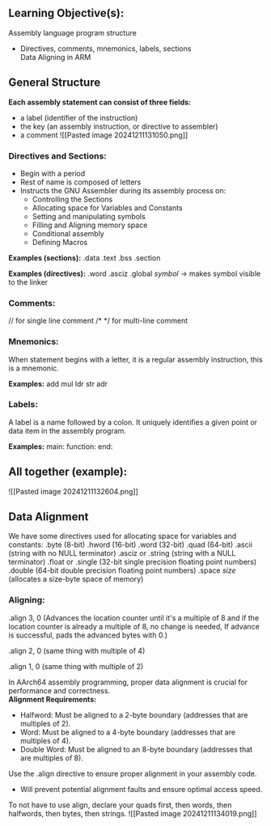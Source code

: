 ## Learning Objective(s):
Assembly language program structure  
* Directives, comments, mnemonics, labels, sections  
Data Aligning in ARM
## General Structure

**Each assembly statement can consist of three fields:**
* a label (identifier of the instruction)
* the key (an assembly instruction, or directive to assembler)
* a comment 
![[Pasted image 20241211131050.png]]
### Directives and Sections:
* Begin with a period
* Rest of name is composed of letters
* Instructs the GNU Assembler during its assembly process on:
	* Controlling the Sections  
	* Allocating space for Variables and Constants  
	* Setting and manipulating symbols  
	* Filling and Aligning memory space  
	* Conditional assembly  
	* Defining Macros

**Examples (sections):**
.data
.text
.bss
.section

**Examples (directives):**
.word
.asciz
.global *symbol* -> makes symbol visible to the linker
### Comments:
// for single line comment
/* \*/ for multi-line comment
### Mnemonics:
When statement begins with a letter, it is a regular assembly instruction, this is a mnemonic.

**Examples:**
add
mul
ldr
str
adr
### Labels:
A label is a name followed by a colon.
It uniquely identifies a given point or data item in the assembly program.

**Examples:**
main:
function:
end:
## All together (example):
![[Pasted image 20241211132604.png]]


## Data Alignment
We have some directives used for allocating space for variables and constants:
.byte (8-bit)
.hword (16-bit)
.word (32-bit)
.quad (64-bit)
.ascii (string with no NULL terminator)
.asciz or .string (string with a NULL terminator)
.float or .single (32-bit single precision floating point numbers)
.double (64-bit double precision floating point numbers)
.space *size* (allocates a size-byte space of memory)


### Aligning:
.align 3, 0 (Advances the location counter until it's a multiple of 8 and if the location counter is already a multiple of 8, no change is needed, If advance is successful, pads the advanced bytes with 0.)

.align 2, 0 (same thing with multiple of 4)

.align 1, 0 (same thing with multiple of 2)

In AArch64 assembly programming, proper data alignment is crucial for performance and correctness.  
**Alignment Requirements:**
* Halfword: Must be aligned to a 2-byte boundary (addresses that are multiples of 2).  
* Word: Must be aligned to a 4-byte boundary (addresses that are multiples of 4).  
* Double Word: Must be aligned to an 8-byte boundary (addresses that are multiples of 8).

Use the .align directive to ensure proper alignment in your assembly code.
* Will prevent potential alignment faults and ensure optimal access speed.

To not have to use align, declare your quads first, then words, then halfwords, then bytes, then strings.
![[Pasted image 20241211134019.png]]